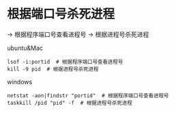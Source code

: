 # 根据端口号杀死进程

-> 根据程序端口号查看进程号
-> 根据进程号杀死进程

ubuntu&Mac


```
lsof -i:portid  # 根据程序端口号查看进程号
kill -9 pid  # 根据进程号杀死进程
```


windows


```
netstat -aon|findstr "portid"  # 根据程序端口号查看进程号
taskkill /pid "pid" -f  # 根据进程号杀死进程
```

